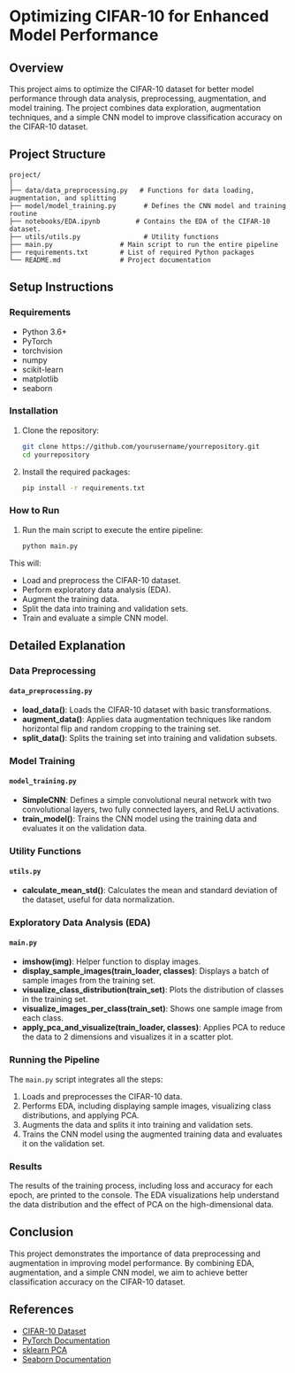 # **Optimizing CIFAR-10 for Enhanced Model Performance**

## **Overview**
This project aims to optimize the CIFAR-10 dataset for better model performance through data analysis, preprocessing, augmentation, and model training. The project combines data exploration, augmentation techniques, and a simple CNN model to improve classification accuracy on the CIFAR-10 dataset.

## **Project Structure**
```
project/
│
├── data/data_preprocessing.py   # Functions for data loading, augmentation, and splitting
├── model/model_training.py       # Defines the CNN model and training routine
├── notebooks/EDA.ipynb         # Contains the EDA of the CIFAR-10 dataset.
├── utils/utils.py                # Utility functions
├── main.py                 # Main script to run the entire pipeline
├── requirements.txt        # List of required Python packages
└── README.md               # Project documentation
```

## **Setup Instructions**

### Requirements
- Python 3.6+
- PyTorch
- torchvision
- numpy
- scikit-learn
- matplotlib
- seaborn

### Installation
1. Clone the repository:
    ```sh
    git clone https://github.com/yourusername/yourrepository.git
    cd yourrepository
    ```

2. Install the required packages:
    ```sh
    pip install -r requirements.txt
    ```

### How to Run
1. Run the main script to execute the entire pipeline:
    ```sh
    python main.py
    ```

This will:
- Load and preprocess the CIFAR-10 dataset.
- Perform exploratory data analysis (EDA).
- Augment the training data.
- Split the data into training and validation sets.
- Train and evaluate a simple CNN model.

## **Detailed Explanation**

### Data Preprocessing

#### `data_preprocessing.py`
- **load_data()**: Loads the CIFAR-10 dataset with basic transformations.
- **augment_data()**: Applies data augmentation techniques like random horizontal flip and random cropping to the training set.
- **split_data()**: Splits the training set into training and validation subsets.

### Model Training

#### `model_training.py`
- **SimpleCNN**: Defines a simple convolutional neural network with two convolutional layers, two fully connected layers, and ReLU activations.
- **train_model()**: Trains the CNN model using the training data and evaluates it on the validation data.

### Utility Functions

#### `utils.py`
- **calculate_mean_std()**: Calculates the mean and standard deviation of the dataset, useful for data normalization.

### Exploratory Data Analysis (EDA)

#### `main.py`
- **imshow(img)**: Helper function to display images.
- **display_sample_images(train_loader, classes)**: Displays a batch of sample images from the training set.
- **visualize_class_distribution(train_set)**: Plots the distribution of classes in the training set.
- **visualize_images_per_class(train_set)**: Shows one sample image from each class.
- **apply_pca_and_visualize(train_loader, classes)**: Applies PCA to reduce the data to 2 dimensions and visualizes it in a scatter plot.

### Running the Pipeline
The `main.py` script integrates all the steps:
1. Loads and preprocesses the CIFAR-10 data.
2. Performs EDA, including displaying sample images, visualizing class distributions, and applying PCA.
3. Augments the data and splits it into training and validation sets.
4. Trains the CNN model using the augmented training data and evaluates it on the validation set.

### Results
The results of the training process, including loss and accuracy for each epoch, are printed to the console. The EDA visualizations help understand the data distribution and the effect of PCA on the high-dimensional data.

## **Conclusion**
This project demonstrates the importance of data preprocessing and augmentation in improving model performance. By combining EDA, augmentation, and a simple CNN model, we aim to achieve better classification accuracy on the CIFAR-10 dataset.

## **References**
- [CIFAR-10 Dataset](https://www.cs.toronto.edu/~kriz/cifar.html)
- [PyTorch Documentation](https://pytorch.org/docs/stable/index.html)
- [sklearn PCA](https://scikit-learn.org/stable/modules/generated/sklearn.decomposition.PCA.html)
- [Seaborn Documentation](https://seaborn.pydata.org/)
